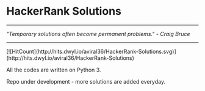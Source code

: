 # HackerRank Solutions

<hr>
<i> "Temporary solutions often become permanent problems." - Craig Bruce </i>
<hr>
[![HitCount](http://hits.dwyl.io/aviral36/HackerRank-Solutions.svg)](http://hits.dwyl.io/aviral36/HackerRank-Solutions)

All the codes are written on Python 3.

Repo under development - more solutions are added everyday.
